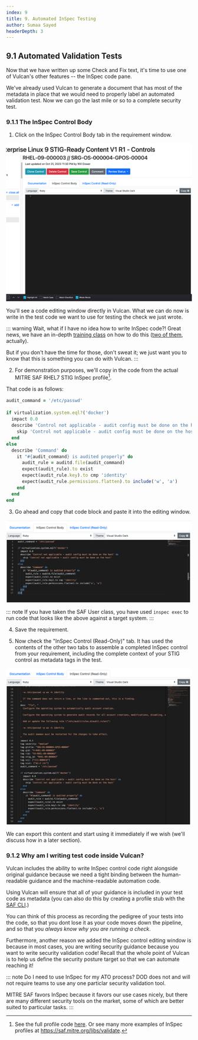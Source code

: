 ```yaml
---
index: 9
title: 9. Automated InSpec Testing
author: Sumaa Sayed
headerDepth: 3
---
```


## 9.1 Automated Validation Tests

Now that we have written up some Check and Fix text, it's time to use one of Vulcan's other features -- the InSpec code pane.

We've already used Vulcan to generate a document that has most of the metadata in place that we would need to properly label an automated validation test. Now we can go the last mile or so to a complete security test.

### 9.1.1 The InSpec Control Body

1. Click on the InSpec Control Body tab in the requirement window.

![InSpec Control Body](@/../../../assets/img/control_body.png)

You'll see a code editing window directly in Vulcan. What we can do now is write in the test code we want to use for testing the check we just wrote.

::: warning Wait, what if I have no idea how to write InSpec code?!
Great news, we have an in-depth [training class](@/../../../courses/beginner/README.md) on how to do this ([two of them](@/../../../courses/advanced/README.md), actually).

But if you don't have the time for those, don't sweat it; we just want you to know that this is something you can do with Vulcan.
:::

2. For demonstration purposes, we'll copy in the code from the actual MITRE SAF RHEL7 STIG InSpec profile[^rhel7_profile].

That code is as follows:
``` ruby
audit_command = '/etc/passwd'

if virtualization.system.eql?('docker')
  impact 0.0
  describe 'Control not applicable - audit config must be done on the host' do
    skip 'Control not applicable - audit config must be done on the host'
  end
else
  describe 'Command' do
    it "#{audit_command} is audited properly" do
      audit_rule = auditd.file(audit_command)
      expect(audit_rule).to exist
      expect(audit_rule.key).to cmp 'identity'
      expect(audit_rule.permissions.flatten).to include('w', 'a')
    end
  end
end
```

3. Go ahead and copy that code block and paste it into the editing window.

![InSpec Control](@/../../../assets/img/describe_block.png)

::: note
If you have taken the SAF User class, you have used `inspec exec` to run code that looks like the above against a target system.
:::

4. Save the requirement.

5. Now check the "InSpec Control (Read-Only)" tab. It has used the contents of the other two tabs to assemble a completed InSpec control from your requirement, including the complete context of your STIG control as metadata tags in the test.

![InSpec Control](@/../../../assets/img/inspec_full.png)

We can export this content and start using it immediately if we wish (we'll discuss how in a later section).

### 9.1.2 Why am I writing test code inside Vulcan?

Vulcan includes the ability to write InSpec control code right alongside original guidance because we need a tight binding between the human-readable guidance and the machine-readable automation code.

Using Vulcan will ensure that all of your guidance is included in your test code as metadata (you can also do this by creating a profile stub with the [SAF CLI](https://saf-cli.mitre.org/#xccdf-benchmark-to-inspec-stub).)

You can think of this process as recording the pedigree of your tests into the code, so that you dont lose it as your code moves down the pipeline, and so that you *always know why you are running a check*.

Furthermore, another reason we added the InSpec control editing window is because in most cases, you are writing security guidance because you want to write security validation code! Recall that the whole point of Vulcan is to help us define the security posture target so that we can automate reaching it!

::: note Do I need to use InSpec for my ATO process?
DOD does not and will not require teams to use any one particlar security validation tool.

MITRE SAF favors InSpec because it favors our use cases nicely, but there are many different security tools on the market, some of which are better suited to particular tasks.
:::

[^rhel7_profile]: See the full profile code [here](https://github.com/mitre/redhat-enterprise-linux-7-stig-baseline). Or see many more examples of InSpec profiles at https://saf.mitre.org/libs/validate.